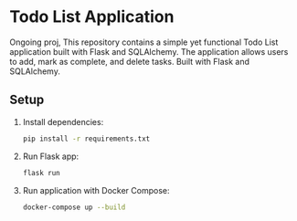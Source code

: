 # Todo List Application
Ongoing proj, This repository contains a simple yet functional Todo List application built with Flask and SQLAlchemy. The application allows users to add, mark as complete, and delete tasks.
Built with Flask and SQLAlchemy.

## Setup

1. Install dependencies:
   ```bash
   pip install -r requirements.txt

2. Run Flask app:
   ```bash
   flask run

3. Run application with Docker Compose:
   ```bash
   docker-compose up --build
